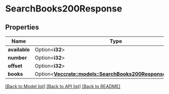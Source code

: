 # SearchBooks200Response

## Properties

Name | Type | Description | Notes
------------ | ------------- | ------------- | -------------
**available** | Option<**i32**> |  | [optional]
**number** | Option<**i32**> |  | [optional]
**offset** | Option<**i32**> |  | [optional]
**books** | Option<[**Vec<crate::models::SearchBooks200ResponseBooksInner>**](searchBooks_200_response_books_inner.md)> |  | [optional]

[[Back to Model list]](../README.md#documentation-for-models) [[Back to API list]](../README.md#documentation-for-api-endpoints) [[Back to README]](../README.md)


